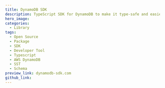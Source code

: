 ```yaml
---
title: DynamoDB SDK
description: TypeScript SDK for DynamoDB to make it type-safe and easier to work with.
hero_image: 
categories:
  - Library
tags:
  - Open Source
  - Package
  - SDK
  - Developer Tool
  - Typescript
  - AWS DynamoDB
  - SST
  - Schema
preview_link: dynamodb-sdk.com
github_link: 
---
```

